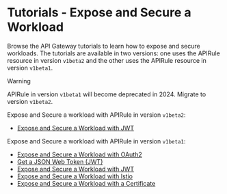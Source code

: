 # Tutorials - Expose and Secure a Workload
Browse the API Gateway tutorials to learn how to expose and secure workloads. The tutorials are available in two versions: one uses the APIRule resource in version `v1beta2` and the other uses the APIRule resource in version `v1beta1`. 

> [!WARNING]
> APIRule in version `v1beta1` will become deprecated in 2024. Migrate to version `v1beta2`.

Expose and Secure a workload with APIRule in version `v1beta2`:
- [Expose and Secure a Workload with JWT](./v1beta2/01-52-expose-and-secure-workload-jwt.md)

Expose and Secure a workload with APIRule in version `v1beta1`:
- [Expose and Secure a Workload with OAuth2](./01-50-expose-and-secure-workload-oauth2.md)
- [Get a JSON Web Token (JWT)](./01-51-get-jwt.md)
- [Expose and Secure a Workload with JWT](./01-52-expose-and-secure-workload-jwt.md)
- [Expose and Secure a Workload with Istio](./01-53-expose-and-secure-workload-istio.md)
- [Expose and Secure a Workload with a Certificate](./01-54-expose-and-secure-workload-with-certificate.md)